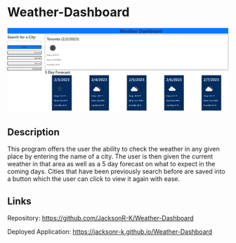 # Weather-Dashboard

![Full Page Demo](./assets/deployed-app.PNG)

## Description

This program offers the user the ability to check the weather in any given place by entering the name of a city. 
The user is then given the current weather in that area as well as a 5 day forecast on what to expect in the 
coming days. Cities that have been previously search before are saved into a button which the user can click to view
it again with ease.

## Links

Repository:
https://github.com/JacksonR-K/Weather-Dashboard

Deployed Application:
https://jacksonr-k.github.io/Weather-Dashboard
